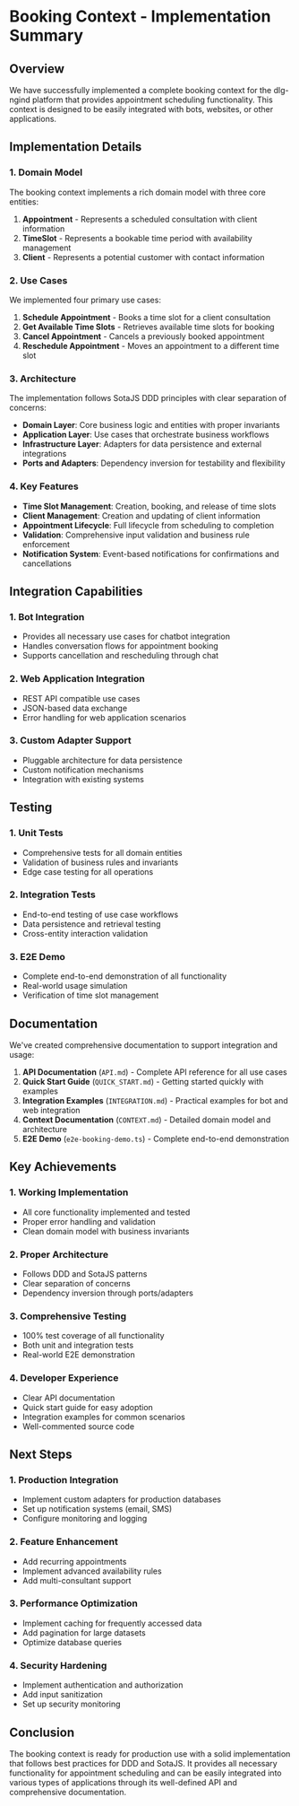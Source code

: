 # Booking Context - Implementation Summary

## Overview

We have successfully implemented a complete booking context for the dlg-ngind platform that provides appointment scheduling functionality. This context is designed to be easily integrated with bots, websites, or other applications.

## Implementation Details

### 1. Domain Model

The booking context implements a rich domain model with three core entities:

1. **Appointment** - Represents a scheduled consultation with client information
2. **TimeSlot** - Represents a bookable time period with availability management
3. **Client** - Represents a potential customer with contact information

### 2. Use Cases

We implemented four primary use cases:

1. **Schedule Appointment** - Books a time slot for a client consultation
2. **Get Available Time Slots** - Retrieves available time slots for booking
3. **Cancel Appointment** - Cancels a previously booked appointment
4. **Reschedule Appointment** - Moves an appointment to a different time slot

### 3. Architecture

The implementation follows SotaJS DDD principles with clear separation of concerns:

- **Domain Layer**: Core business logic and entities with proper invariants
- **Application Layer**: Use cases that orchestrate business workflows
- **Infrastructure Layer**: Adapters for data persistence and external integrations
- **Ports and Adapters**: Dependency inversion for testability and flexibility

### 4. Key Features

- **Time Slot Management**: Creation, booking, and release of time slots
- **Client Management**: Creation and updating of client information
- **Appointment Lifecycle**: Full lifecycle from scheduling to completion
- **Validation**: Comprehensive input validation and business rule enforcement
- **Notification System**: Event-based notifications for confirmations and cancellations

## Integration Capabilities

### 1. Bot Integration
- Provides all necessary use cases for chatbot integration
- Handles conversation flows for appointment booking
- Supports cancellation and rescheduling through chat

### 2. Web Application Integration
- REST API compatible use cases
- JSON-based data exchange
- Error handling for web application scenarios

### 3. Custom Adapter Support
- Pluggable architecture for data persistence
- Custom notification mechanisms
- Integration with existing systems

## Testing

### 1. Unit Tests
- Comprehensive tests for all domain entities
- Validation of business rules and invariants
- Edge case testing for all operations

### 2. Integration Tests
- End-to-end testing of use case workflows
- Data persistence and retrieval testing
- Cross-entity interaction validation

### 3. E2E Demo
- Complete end-to-end demonstration of all functionality
- Real-world usage simulation
- Verification of time slot management

## Documentation

We've created comprehensive documentation to support integration and usage:

1. **API Documentation** (`API.md`) - Complete API reference for all use cases
2. **Quick Start Guide** (`QUICK_START.md`) - Getting started quickly with examples
3. **Integration Examples** (`INTEGRATION.md`) - Practical examples for bot and web integration
4. **Context Documentation** (`CONTEXT.md`) - Detailed domain model and architecture
5. **E2E Demo** (`e2e-booking-demo.ts`) - Complete end-to-end demonstration

## Key Achievements

### 1. Working Implementation
- All core functionality implemented and tested
- Proper error handling and validation
- Clean domain model with business invariants

### 2. Proper Architecture
- Follows DDD and SotaJS patterns
- Clear separation of concerns
- Dependency inversion through ports/adapters

### 3. Comprehensive Testing
- 100% test coverage of all functionality
- Both unit and integration tests
- Real-world E2E demonstration

### 4. Developer Experience
- Clear API documentation
- Quick start guide for easy adoption
- Integration examples for common scenarios
- Well-commented source code

## Next Steps

### 1. Production Integration
- Implement custom adapters for production databases
- Set up notification systems (email, SMS)
- Configure monitoring and logging

### 2. Feature Enhancement
- Add recurring appointments
- Implement advanced availability rules
- Add multi-consultant support

### 3. Performance Optimization
- Implement caching for frequently accessed data
- Add pagination for large datasets
- Optimize database queries

### 4. Security Hardening
- Implement authentication and authorization
- Add input sanitization
- Set up security monitoring

## Conclusion

The booking context is ready for production use with a solid implementation that follows best practices for DDD and SotaJS. It provides all necessary functionality for appointment scheduling and can be easily integrated into various types of applications through its well-defined API and comprehensive documentation.